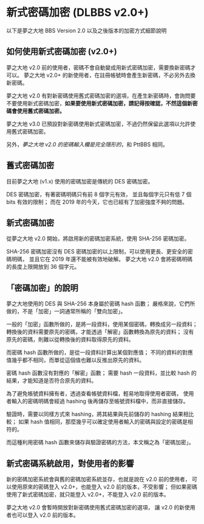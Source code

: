 # 新式密碼加密 (DLBBS v2.0+) 

以下是夢之大地 BBS Version 2.0 以及之後版本的加密方式細節說明

## 如何使用新式密碼加密 (v2.0+)

夢之大地 v2.0 前的使用者，密碼不會自動變成用新式密碼加密，需要換新密碼才可以。
夢之大地 v2.0+ 的新使用者，在註冊帳號時會產生新密碼，不必另外去換新密碼。

夢之大地 v2.0 有對新密碼使用舊式密碼加密的選項，在產生新密碼時，會詢問要不要使用新式密碼加密，**如果要使用新式密碼加密，請記得按確認，不然這個新密碼會使用舊式密碼加密。**

夢之大地 v3.0 已預設對新密碼使用新式密碼加密，不過仍然保留此選項以允許使用舊式密碼加密。

另外，*夢之大地 v2.0 的密碼輸入欄是完全隱形的*，和 PttBBS 相同。

## 舊式密碼加密

目前夢之大地 (v1.x) 使用的密碼加密是傳統的 DES 密碼加密。

DES 密碼加密，有著密碼明碼只有前 8 個字元有效，
   並且每個字元只有低 7 個 bits 有效的限制；
   而在 2019 年的今天，它也已經有了加密強度不夠的問題。


## 新式密碼加密

從夢之大地 v2.0 開始，將啟用新的密碼加密系統，使用 SHA-256 密碼加密。

SHA-256 密碼加密沒有 DES 密碼加密的以上限制，可以使用更長、更安全的密碼明碼，
   並且它在 2019 年還不能被有效地破解。
夢之大地 v2.0 會將密碼明碼的長度上限開放到 36 個字元。


## 「密碼加密」的說明

夢之大地使用的 DES 與 SHA-256 本身屬於密碼 hash 函數；
   嚴格來說，它們所做的，不是「加密」一詞通常所稱的「雙向加密」。

一般的「加密」函數所做的，是將一段資料，使用某個密碼，轉換成另一段資料；
   轉換後的資料需要原先的密碼，才能透過「解密」函數轉換為原先的資料；
   沒有原先的密碼，則難以從轉換後的資料取得原先的資料。

而密碼 hash 函數所做的，是從一段資料計算出某個對應值；
   不同的資料的對應值幾乎都不相同，而單從這個值也難以反推出原先的資料。

密碼 hash 函數沒有對應的「解密」函數；
   需要 hash 一段資料，並比較 hash 的結果，才能知道是否符合原先的資料。

為了避免帳號資料擁有者，透過查看帳號資料檔，輕易地取得使用者密碼，
   使用者輸入的密碼明碼會經過 hashing 後再儲存至帳號資料檔中，而非直接儲存。

驗證時，需要以同樣方式來 hashing，將其結果與先前儲存的 hashing 結果相比較；
   如果 hash 值相同，那麼幾乎可以確定使用者輸入的密碼與設定的密碼是相符的。

而這種利用密碼 hash 函數來儲存與驗證密碼的方法，本文稱之為「密碼加密」。


## 新式密碼系統啟用，對使用者的影響

新的密碼加密系統會與舊的密碼加密系統並存，也就是說在 v2.0 前的使用者，
   可以使用原來的密碼登入 v2.0+，也能登入 v2.0 前的版本，不受影響；
   但如果密碼使用了新式密碼加密，就只能登入 v2.0+，不能登入 v2.0 前的版本。

夢之大地 v2.0 會暫時開放對新密碼使用舊式密碼加密的選項，
   讓 v2.0 的新使用者也可以登入 v2.0 前的版本。  